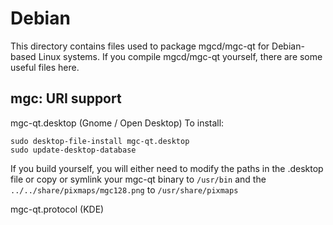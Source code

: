 
Debian
====================
This directory contains files used to package mgcd/mgc-qt
for Debian-based Linux systems. If you compile mgcd/mgc-qt yourself, there are some useful files here.

## mgc: URI support ##


mgc-qt.desktop  (Gnome / Open Desktop)
To install:

	sudo desktop-file-install mgc-qt.desktop
	sudo update-desktop-database

If you build yourself, you will either need to modify the paths in
the .desktop file or copy or symlink your mgc-qt binary to `/usr/bin`
and the `../../share/pixmaps/mgc128.png` to `/usr/share/pixmaps`

mgc-qt.protocol (KDE)

